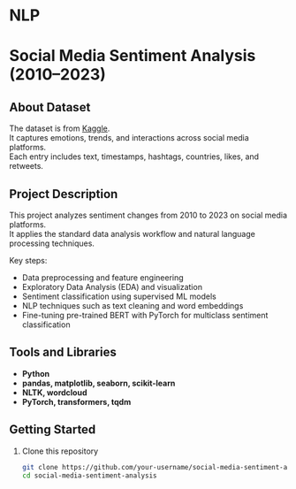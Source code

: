 # NLP
# Social Media Sentiment Analysis (2010–2023)

## About Dataset
The dataset is from [Kaggle](https://www.kaggle.com/datasets/kashishparmar02/social-media-sentiments-analysis-dataset/data).  
It captures emotions, trends, and interactions across social media platforms.  
Each entry includes text, timestamps, hashtags, countries, likes, and retweets.  

## Project Description
This project analyzes sentiment changes from 2010 to 2023 on social media platforms.  
It applies the standard data analysis workflow and natural language processing techniques.  

Key steps:  
- Data preprocessing and feature engineering  
- Exploratory Data Analysis (EDA) and visualization  
- Sentiment classification using supervised ML models  
- NLP techniques such as text cleaning and word embeddings  
- Fine-tuning pre-trained BERT with PyTorch for multiclass sentiment classification  

## Tools and Libraries
- **Python**  
- **pandas, matplotlib, seaborn, scikit-learn**  
- **NLTK, wordcloud**  
- **PyTorch, transformers, tqdm**  

## Getting Started
1. Clone this repository  
   ```bash
   git clone https://github.com/your-username/social-media-sentiment-analysis.git
   cd social-media-sentiment-analysis
